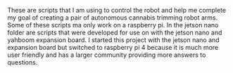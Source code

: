 These are scripts that I am using to control the robot and help me complete my goal of creating a pair of autonomous cannabis trimming robot arms.
Some of these scripts ma only work on a raspberry pi. In the jetson nano folder are scripts that were developed for use on with the jetson nano and yahboom expansion board. I started this project with the jetson nano and expansion board but switched to raspberry pi 4 because it is much more user friendly and has a larger community providing more answers to questions.
